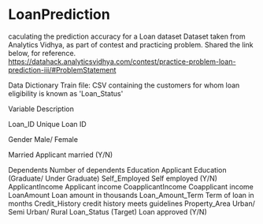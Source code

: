 # LoanPrediction
 caculating the prediction accuracy for a Loan dataset
Dataset taken from Analytics Vidhya, as part of contest and practicing problem. Shared the link below, for reference.
https://datahack.analyticsvidhya.com/contest/practice-problem-loan-prediction-iii/#ProblemStatement

Data Dictionary
Train file: CSV containing the customers for whom loan eligibility is known as 'Loan_Status'

Variable	          Description

Loan_ID	           Unique Loan ID

Gender	            Male/ Female

Married	           Applicant married (Y/N)

Dependents	        Number of dependents
Education	         Applicant Education (Graduate/ Under Graduate)
Self_Employed	     Self employed (Y/N)
ApplicantIncome	   Applicant income
CoapplicantIncome	 Coapplicant income
LoanAmount	        Loan amount in thousands
Loan_Amount_Term	  Term of loan in months
Credit_History	    credit history meets guidelines
Property_Area	     Urban/ Semi Urban/ Rural
Loan_Status	       (Target) Loan approved (Y/N)
